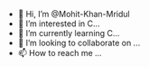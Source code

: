 - 👋 Hi, I’m @Mohit-Khan-Mridul
- 👀 I’m interested in C...
- 🌱 I’m currently learning C...
- 💞️ I’m looking to collaborate on ...
- 📫 How to reach me ...

<!---
Mohit-Khan-Mridul/Mohit-Khan-Mridul is a ✨ special ✨ repository because its `README.md` (this file) appears on your GitHub profile.
You can click the Preview link to take a look at your changes.
--->
